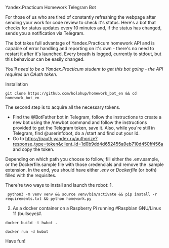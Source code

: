 Yandex.Practicum Homework Telegram Bot

For those of us who are tired of constantly refreshing the webpage after sending your work for code review to check it's status. Here's a bot that checks for status updates every 10 minutes and, if the status has changed, sends you a notification via Telegram.

The bot takes full advantage of Yandex.Practicum homework API and is capable of error handling and reporting on it's own - there's no need to restart it after it's launched. Every breath is logged, currently to stdout, but this behaviour can be easily changed.

*You'll need to be a Yandex.Practicum student to get this bot going - the API
requires an OAuth token.*

Installation

```
git clone https://github.com/holohup/homework_bot_en && cd homework_bot_en
```
The second step is to acquire all the necessary tokens. 
* Find the @BotFather bot in Telegram, follow the instructions to create a new bot using the /newbot command and follow the instructions provided to get the Telegram token, save it. Also, while you're still in Telegram, find @userinfobot, do a /start and find out your Id.
* Go to https://oauth.yandex.ru/authorize?response_type=token&client_id=1d0b9dd4d652455a9eb710d450ff456a and copy the token.

Depending on which path you choose to follow, fill either the .env.sample, or the Dockerfile.sample file with those credencials and remove the .sample extension. In the end, you should have either _.env_ or _Dockerfile_ (or both) filled with the requisites.

There're two ways to install and launch the robot:
1.
```
 python3 -m venv venv && source venv/bin/activate && pip install -r requirements.txt && python homework.py
```

2. As a docker container on a Raspberry Pi running #Raspbian GNU/Linux 11 (bullseye)#.

```
docker build -t hwbot .
```
```
docker run -d hwbot
```

Have fun!
